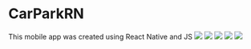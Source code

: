 # CarParkRN
This mobile app was created using React Native and JS
![](https://github.com/AleksandraBlinova/CarParkRN/blob/ReactNativeCarPark/contacts.PNG)
![](https://github.com/AleksandraBlinova/CarParkRN/blob/ReactNativeCarPark/home1.PNG)
![](https://github.com/AleksandraBlinova/CarParkRN/blob/ReactNativeCarPark/home2.PNG)
![](https://github.com/AleksandraBlinova/CarParkRN/blob/ReactNativeCarPark/menu.PNG)
![](https://github.com/AleksandraBlinova/CarParkRN/blob/ReactNativeCarPark/offers.PNG)


